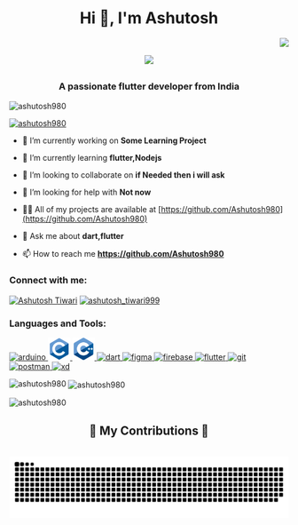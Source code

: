 <h1 align="center">Hi 👋, I'm Ashutosh</h1>
<img align="right" src="https://visitor-badge.laobi.icu/badge?page_id=Ashutosh980.Ashutosh980" />

<h1 align="center">
    <img src="https://readme-typing-svg.herokuapp.com/?font=Righteous&size=35&center=true&vCenter=true&width=500&height=70&duration=4000&lines=Hi+There!+👋;+I'm+Ashutosh+Tiwari!;" />
</h1>
<h3 align="center">A passionate flutter developer from India</h3>

<p align="left"> <img src="https://komarev.com/ghpvc/?username=ashutosh980&label=Profile%20views&color=0e75b6&style=flat" alt="ashutosh980" /> </p>

<p align="left"> <a href="https://github.com/ryo-ma/github-profile-trophy"><img src="https://github-profile-trophy.vercel.app/?username=ashutosh980" alt="ashutosh980" /></a> </p>

- 🔭 I’m currently working on **Some Learning Project**

- 🌱 I’m currently learning **flutter,Nodejs**

- 👯 I’m looking to collaborate on **if Needed then i will ask**

- 🤝 I’m looking for help with **Not now**

- 👨‍💻 All of my projects are available at [https://github.com/Ashutosh980](https://github.com/Ashutosh980)

- 💬 Ask me about **dart,flutter**

- 📫 How to reach me **https://github.com/Ashutosh980**

<h3 align="left">Connect with me:</h3>
<p align="left">
<a href="https://www.linkedin.com/in/ashutosh-tiwari-045a7a192/" target="blank"><img align="center" src="https://raw.githubusercontent.com/rahuldkjain/github-profile-readme-generator/master/src/images/icons/Social/linked-in-alt.svg" alt="Ashutosh Tiwari" height="30" width="40" /></a>
<a href="https://instagram.com/ashutosh_tiwari999" target="blank"><img align="center" src="https://raw.githubusercontent.com/rahuldkjain/github-profile-readme-generator/master/src/images/icons/Social/instagram.svg" alt="ashutosh_tiwari999" height="30" width="40" /></a>
</p>

<h3 align="left">Languages and Tools:</h3>
<p align="left"> <a href="https://www.arduino.cc/" target="_blank" rel="noreferrer"> <img src="https://cdn.worldvectorlogo.com/logos/arduino-1.svg" alt="arduino" width="40" height="40"/> </a> <a href="https://www.cprogramming.com/" target="_blank" rel="noreferrer"> <img src="https://raw.githubusercontent.com/devicons/devicon/master/icons/c/c-original.svg" alt="c" width="40" height="40"/> </a> <a href="https://www.w3schools.com/cpp/" target="_blank" rel="noreferrer"> <img src="https://raw.githubusercontent.com/devicons/devicon/master/icons/cplusplus/cplusplus-original.svg" alt="cplusplus" width="40" height="40"/> </a> <a href="https://dart.dev" target="_blank" rel="noreferrer"> <img src="https://www.vectorlogo.zone/logos/dartlang/dartlang-icon.svg" alt="dart" width="40" height="40"/> </a> <a href="https://www.figma.com/" target="_blank" rel="noreferrer"> <img src="https://www.vectorlogo.zone/logos/figma/figma-icon.svg" alt="figma" width="40" height="40"/> </a> <a href="https://firebase.google.com/" target="_blank" rel="noreferrer"> <img src="https://www.vectorlogo.zone/logos/firebase/firebase-icon.svg" alt="firebase" width="40" height="40"/> </a> <a href="https://flutter.dev" target="_blank" rel="noreferrer"> <img src="https://www.vectorlogo.zone/logos/flutterio/flutterio-icon.svg" alt="flutter" width="40" height="40"/> </a> <a href="https://git-scm.com/" target="_blank" rel="noreferrer"> <img src="https://www.vectorlogo.zone/logos/git-scm/git-scm-icon.svg" alt="git" width="40" height="40"/> </a> <a href="https://postman.com" target="_blank" rel="noreferrer"> <img src="https://www.vectorlogo.zone/logos/getpostman/getpostman-icon.svg" alt="postman" width="40" height="40"/> </a> <a href="https://www.adobe.com/products/xd.html" target="_blank" rel="noreferrer"> <img src="https://cdn.worldvectorlogo.com/logos/adobe-xd.svg" alt="xd" width="40" height="40"/> </a> </p>

<p><img align="left" src="https://github-readme-stats.vercel.app/api/top-langs?username=ashutosh980&show_icons=true&locale=en&layout=compact" alt="ashutosh980" /></p>

<p>&nbsp;<img align="center" src="https://github-readme-stats.vercel.app/api?username=ashutosh980&show_icons=true&locale=en" alt="ashutosh980" /></p>

<p><img align="center" src="https://github-readme-streak-stats.herokuapp.com/?user=ashutosh980&" alt="ashutosh980" /></p>

<div align="center">
  <h2>🐍 My Contributions 🐍</h2>
  <br>
  <img alt="snake eating my contributions" src="https://raw.githubusercontent.com/salesp07/salesp07/output/github-contribution-grid-snake.svg" />
  
  <br/><br/><br/>
</div>
